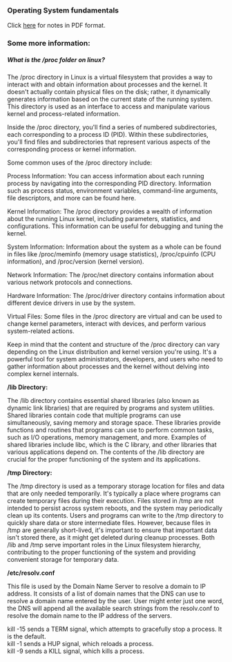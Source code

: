 ### Operating System fundamentals

Click [here](https://github.com/vgnshiyer/CS-Handbook/blob/main/Operating%20System/OperatingSystem_notes.pdf) for notes in PDF format.

### Some more information:

##### What is the /proc folder on linux?

The /proc directory in Linux is a virtual filesystem that provides a way to interact with and obtain information about processes and the kernel. It doesn't actually contain physical files on the disk; rather, it dynamically generates information based on the current state of the running system. This directory is used as an interface to access and manipulate various kernel and process-related information.

Inside the /proc directory, you'll find a series of numbered subdirectories, each corresponding to a process ID (PID). Within these subdirectories, you'll find files and subdirectories that represent various aspects of the corresponding process or kernel information.

Some common uses of the /proc directory include:

Process Information: You can access information about each running process by navigating into the corresponding PID directory. Information such as process status, environment variables, command-line arguments, file descriptors, and more can be found here.

Kernel Information: The /proc directory provides a wealth of information about the running Linux kernel, including parameters, statistics, and configurations. This information can be useful for debugging and tuning the kernel.

System Information: Information about the system as a whole can be found in files like /proc/meminfo (memory usage statistics), /proc/cpuinfo (CPU information), and /proc/version (kernel version).

Network Information: The /proc/net directory contains information about various network protocols and connections.

Hardware Information: The /proc/driver directory contains information about different device drivers in use by the system.

Virtual Files: Some files in the /proc directory are virtual and can be used to change kernel parameters, interact with devices, and perform various system-related actions.

Keep in mind that the content and structure of the /proc directory can vary depending on the Linux distribution and kernel version you're using. It's a powerful tool for system administrators, developers, and users who need to gather information about processes and the kernel without delving into complex kernel internals.

**/lib Directory:**

The /lib directory contains essential shared libraries (also known as dynamic link libraries) that are required by programs and system utilities.
Shared libraries contain code that multiple programs can use simultaneously, saving memory and storage space.
These libraries provide functions and routines that programs can use to perform common tasks, such as I/O operations, memory management, and more.
Examples of shared libraries include libc, which is the C library, and other libraries that various applications depend on.
The contents of the /lib directory are crucial for the proper functioning of the system and its applications.

**/tmp Directory:**

The /tmp directory is used as a temporary storage location for files and data that are only needed temporarily.
It's typically a place where programs can create temporary files during their execution.
Files stored in /tmp are not intended to persist across system reboots, and the system may periodically clean up its contents.
Users and programs can write to the /tmp directory to quickly share data or store intermediate files.
However, because files in /tmp are generally short-lived, it's important to ensure that important data isn't stored there, as it might get deleted during cleanup processes.
Both /lib and /tmp serve important roles in the Linux filesystem hierarchy, contributing to the proper functioning of the system and providing convenient storage for temporary data.

**/etc/resolv.conf**

This file is used by the Domain Name Server to resolve a domain to IP address. It consists of a list of domain names that the DNS can use to resolve a domain name entered by the user. User might enter just one word, the DNS will append all the available search strings from the resolv.conf to resolve the domain name to the IP address of the servers.

kill -15 sends a TERM signal, which attempts to gracefully stop a process. It is the default. \
kill -1 sends a HUP signal, which reloads a process. \
kill -9 sends a KILL signal, which kills a process.
